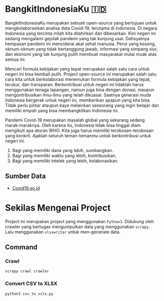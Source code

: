 # BangkitIndonesiaKu 🇮🇩
BangkitIndonesiaKu merupakan sebuah open-source yang bertujuan untuk mengkolaborasikan analisa data Covid-19, terutama di Indonesia. Di negara Indonesia yang tercinta inilah kita dilahirkan dan dibesarkan. Kini negeri ini sedang mengalami gejolak pandemi yang tak kunjung usai. Dahsyatnya hempasan pandemi ini menciderai akal sehat manusia. Perut yang kosong, oknum-oknum yang tidak bertanggung jawab, informasi yang simpang siur, dan ekonomi yang tak kunjung pulih membuat masyarakat mulai muak atas semua ini.

Mencari formula kebijakan yang tepat merupakan salah satu cara untuk negeri ini bisa kembali pulih. Project open-source ini merupakan salah satu cara kita untuk berkolaborasi menemukan formula kebijakan yang tepat, terukur, dan transparan. Berkontribusi untuk negeri ini tidaklah harus menggunakan tenaga lapangan, namun juga bisa dengan donasi, maupun mengontribusikan ilmu-ilmu yang telah dikuasai. Saatnya generasi muda Indonesia bergerak untuk negeri ini, memberikan apapun yang kita bisa. Tidak perlu pintar ataupun kaya melainkan seseorang yang ingin belajar dan memiliki empati yang bisa membangkitkan Indonesia ini.

Pandemi Covid-19 merupakan masalah global yang sekarang sedang marak-maraknya. Oleh karena itu, Indonesia tidak bisa tinggal diam mengikuti apa aturan WHO. Kita juga harus memiliki terobosan-terobosan yang konkrit. Ajaklah seluruh teman-temanmu untuk berkontribusi untuk negeri ini. 
1. Bagi yang memiliki dana yang lebih, sumbangkan.
2. Bagi yang memiliki waktu yang lebih, kontribusikan.
3. Bagi yang memiliki intelek yang lebih, kolaborasikan.


## Sumber Data
- [Covid19.go.id](https://covid19.go.id)

# Sekilas Mengenai Project
Project ini merupakan project yang menggunakan `Python3`. Didukung oleh crawler yang bertugas mengumpulkan data yang menggunakan `scrapy`. Lalu menggunakan `xlsxwriter` untuk men-generate data.

## Command
### Crawl
```
scrapy crawl crawler
```

### Convert CSV to XLSX
```
python3 csv_to_xslx.py
```